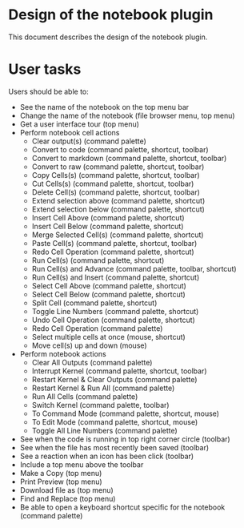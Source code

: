 # Design of the notebook plugin

This document describes the design of the notebook plugin. 

# User tasks

Users should be able to:

* See the name of the notebook on the top menu bar
* Change the name of the notebook (file browser menu, top menu)
* Get a user interface tour (top menu)
* Perform notebook cell actions
  - Clear output(s) (command palette)
  - Convert to code (command palette, shortcut, toolbar)
  - Convert to markdown (command palette, shortcut, toolbar)
  - Convert to raw (command palette, shortcut, toolbar)
  - Copy Cells(s) (command palette, shortcut, toolbar)
  - Cut Cells(s) (command palette, shortcut, toolbar)
  - Delete Cell(s) (command palette, shortcut, toolbar)
  - Extend selection above (command palette, shortcut)
  - Extend selection below (command palette, shortcut)
  - Insert Cell Above (command palette, shortcut)
  - Insert Cell Below (command palette, shortcut)
  - Merge Selected Cell(s) (command palette, shortcut)
  - Paste Cell(s) (command palette, shortcut, toolbar)
  - Redo Cell Operation (command palette, shortcut)
  - Run Cell(s) (command palette, shortcut)
  - Run Cell(s) and Advance (command palette, toolbar, shortcut)
  - Run Cell(s) and Insert (command palette, shortcut)
  - Select Cell Above (command palette, shortcut)
  - Select Cell Below (command palette, shortcut)
  - Split Cell (command palette, shortcut)
  - Toggle Line Numbers (command palette, shortcut)
  - Undo Cell Operation (command palette, shortcut)
  - Redo Cell Operation (command palette)
  - Select multiple cells at once (mouse, shortcut)
  - Move cell(s) up and down (mouse)
* Perform notebook actions
  - Clear All Outputs (command palette)
  - Interrupt Kernel (command palette, shortcut, toolbar)
  - Restart Kernel & Clear Outputs (command palette)
  - Restart Kernel & Run All (command palette)
  - Run All Cells (command palette)
  - Switch Kernel (command palette, toolbar)
  - To Command Mode (command palette, shortcut, mouse)
  - To Edit Mode (command palette, shortcut, mouse)
  - Toggle All Line Numbers (command palette)
* See when the code is running in top right corner circle (toolbar)
* See when the file has most recently been saved (toolbar)
* See a reaction when an icon has been click (toolbar)
* Include a top menu above the toolbar 
* Make a Copy (top menu)
* Print Preview (top menu)
* Download file as (top menu)
* Find and Replace (top menu)
* Be able to open a keyboard shortcut specific for the notebook (command palette)
